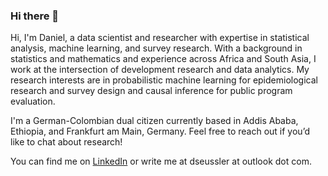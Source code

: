 ### Hi there 👋

Hi, I'm Daniel, a data scientist and researcher with expertise in statistical analysis, machine learning, and survey research. 
With a background in statistics and mathematics and experience across Africa and South Asia, I work at the intersection of development research and data analytics. 
My research interests are in probabilistic machine learning for epidemiological research and survey design and causal inference for public program evaluation.

I'm a German-Colombian dual citizen currently based in Addis Ababa, Ethiopia, and Frankfurt am Main, Germany. Feel free to reach out if you’d like to chat about research!

You can find me on [LinkedIn](https://www.linkedin.com/daniel-seussler/) or write me at dseussler at outlook dot com. 

<!--
**danielseussler/danielseussler** is a ✨ _special_ ✨ repository because its `README.md` (this file) appears on your GitHub profile.

Here are some ideas to get you started:

- 🔭 I’m currently working on ...
- 🌱 I’m currently learning ...
- 👯 I’m looking to collaborate on ...
- 🤔 I’m looking for help with ...
- 💬 Ask me about ...
- 📫 How to reach me: ...
- 😄 Pronouns: ...
- ⚡ Fun fact: ...

See also [danielseussler.github.io](https://danielseussler.github.io).
-->
